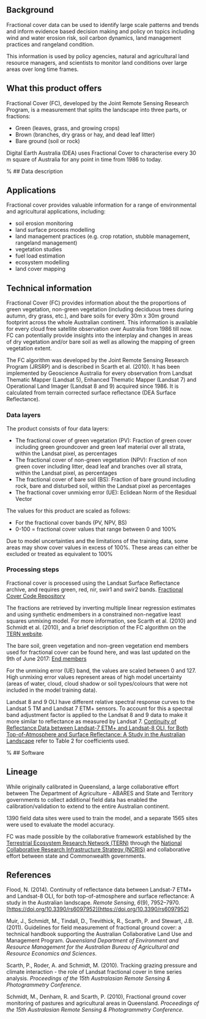 ## Background

Fractional cover data can be used to identify large scale patterns and trends and inform evidence based decision making and policy on topics including wind and water erosion risk, soil carbon dynamics, land management practices and rangeland condition.

This information is used by policy agencies, natural and agricultural land resource managers, and scientists to monitor land conditions over large areas over long time frames.

## What this product offers

Fractional Cover (FC), developed by the Joint Remote Sensing Research Program, is a measurement that splits the landscape into three parts, or fractions:

* Green (leaves, grass, and growing crops)
* Brown (branches, dry grass or hay, and dead leaf litter)
* Bare ground (soil or rock)

Digital Earth Australia (DEA) uses Fractional Cover to characterise every 30 m square of Australia for any point in time from 1986 to today.

% ## Data description

## Applications

Fractional cover provides valuable information for a range of environmental and agricultural applications, including:
* soil erosion monitoring
* land surface process modelling
* land management practices (e.g. crop rotation, stubble management, rangeland management)
* vegetation studies
* fuel load estimation
* ecosystem modelling
* land cover mapping

## Technical information

Fractional Cover (FC) provides information about the the proportions of green vegetation, non-green vegetation (including deciduous trees during autumn, dry grass, etc.), and bare soils for every 30m x 30m ground footprint across the whole Australian continent. This information is available for every cloud free satellite observation over Australia from 1986 till now. FC can potentially provide insights into the interplay and changes in areas of dry vegetation and/or bare soil as well as allowing the mapping of green vegetation extent.

The FC algorithm was developed by the Joint Remote Sensing Research Program (JRSRP) and is described in Scarth et al. (2010). It has been implemented by Geoscience Australia for every observation from Landsat Thematic Mapper (Landsat 5), Enhanced Thematic Mapper (Landsat 7) and Operational Land Imager (Landsat 8 and 9) acquired since 1986. It is calculated from terrain corrected surface reflectance (DEA Surface Reflectance).

### Data layers

The product consists of four data layers:
* The fractional cover of green vegetation (PV): Fraction of green cover including green groundcover and green leaf material over all strata, within the Landsat pixel, as percentages
* The fractional cover of non-green vegetation (NPV): Fraction of non green cover including litter, dead leaf and branches over all strata, within the Landsat pixel, as percentages
* The fractional cover of bare soil (BS): Fraction of bare ground including rock, bare and disturbed soil, within the Landsat pixel as percentages
* The fractional cover unmixing error (UE): Eclidean Norm of the Residual Vector

The values for this product are scaled as follows:  
* For the fractional cover bands (PV, NPV, BS)  
* 0-100 = fractional cover values that range between 0 and 100%

Due to model uncertainties and the limitations of the training data, some areas may show cover values in excess of 100%.  These areas can either be excluded or treated as equivalent to 100%

### Processing steps

Fractional cover is processed using the Landsat Surface Reflectance archive, and requires green, red, nir, swir1 and swir2 bands. [Fractional Cover Code Repository](https://github.com/GeoscienceAustralia/fc/tree/master) 
 
The fractions are retrieved by inverting multiple linear regression estimates and using synthetic endmembers in a constrained non-negative least squares unmixing model. For more information, see Scarth et al. (2010) and Schmidt et al. (2010), and a brief description of the FC algorithm on the [TERN website](https://portal.tern.org.au/metadata/22026).

The bare soil, green vegetation and non-green vegetation end members used for fractional cover can be found here, and was last updated on the 9th of June 2017:  [End members](https://github.com/GeoscienceAustralia/fc/blob/93f66062df0c5110b49d4ae444d726a90619c9fd/fc/endmembers.py#L51)

For the unmixing error (UE) band, the values are scaled between 0 and 127. High unmixing error values represent areas of high model uncertainty (areas of water, cloud, cloud shadow or soil types/colours that were not included in the model training data).

Landsat 8 and 9 OLI have different relative spectral response curves to the Landsat 5 TM and Landsat 7 ETM+ sensors. To account for this a spectral band adjustment factor is applied to the Landsat 8 and 9 data to make it more similar to reflectance as measured by Landsat 7. [Continuity of Reflectance Data between Landsat-7 ETM+ and Landsat-8 OLI, for Both Top-of-Atmosphere and Surface Reflectance: A Study in the Australian Landscape](https://www.mdpi.com/2072-4292/6/9/7952) refer to Table 2 for coefficients used.

% ## Software

## Lineage

While originally calibrated in Queensland, a large collaborative effort between The Department of Agriculture - ABARES and State and Territory governments to collect additional field data has enabled the calibration/validation to extend to the entire Australian continent.

1390 field data sites were used to train the model, and a separate 1565 sites were used to evaluate the model accuracy.

FC was made possible by the collaborative framework established by the [Terrestrial Ecosystem Research Network (TERN)](http://www.tern.org.au) through the [National Collaborative Research Infrastructure Strategy (NCRIS)](https://www.education.gov.au/national-collaborative-research-infrastructure-strategy-ncris) and collaborative effort between state and Commonwealth governments.

## References

Flood, N. (2014). Continuity of reflectance data between Landsat-7 ETM+ and Landsat-8 OLI, for both top-of-atmosphere and surface reflectance: A study in the Australian landscape. *Remote Sensing*, *6*(9), 7952–7970. [https://doi.org/10.3390/rs6097952](https://doi.org/10.3390/rs6097952)

Muir, J., Schmidt, M., Tindall, D., Trevithick, R., Scarth, P. and Stewart, J.B. (2011). Guidelines for field measurement of fractional ground cover: a technical handbook supporting the Australian Collaborative Land Use and Management Program. *Queensland* *Department of Environment and Resource Management for the Australian Bureau of* *Agricultural and Resource Economics and Sciences*. 

Scarth, P., Roder, A. and Schmidt, M. (2010). Tracking grazing pressure and climate interaction - the role of Landsat fractional cover in time series analysis. *Proceedings of the 15th Australasian Remote Sensing & Photogrammetry Conference.*

Schmidt, M., Denham, R. and Scarth, P. (2010), Fractional ground cover monitoring of pastures and agricultural areas in Queensland. *Proceedings of the 15th Australasian Remote Sensing & Photogrammetry Conference.*

